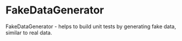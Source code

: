 # FakeDataGenerator
FakeDataGenerator - helps to build unit tests by generating fake data, similar to real data.
